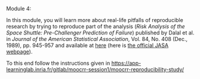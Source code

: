 Module 4:

In this module, you will learn more about real-life pitfalls of
reproducible research by trying to reproduce part of the analysis
(*Risk Analysis of the Space Shuttle: Pre-Challenger Prediction of
Failure*) published by Dalal et al. in *Journal of the American
Statistical Association*, Vol. 84, No. 408 (Dec., 1989), pp. 945-957
and available at
[here](https://studies2.hec.fr/jahia/webdav/site/hec/shared/sites/czellarv/acces_anonyme/OringJASA_1989.pdf)
(here is [the official JASA
webpage](http://www.jstor.org/stable/2290069)).


To this end follow the instructions given in
https://app-learninglab.inria.fr/gitlab/moocrr-session1/moocrr-reproducibility-study/
